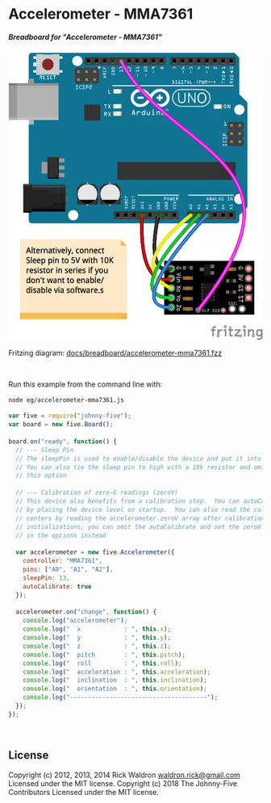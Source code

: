 <!--remove-start-->

# Accelerometer - MMA7361

<!--remove-end-->






##### Breadboard for "Accelerometer - MMA7361"



![docs/breadboard/accelerometer-mma7361.png](breadboard/accelerometer-mma7361.png)<br>

Fritzing diagram: [docs/breadboard/accelerometer-mma7361.fzz](breadboard/accelerometer-mma7361.fzz)

&nbsp;




Run this example from the command line with:
```bash
node eg/accelerometer-mma7361.js
```


```javascript
var five = require("johnny-five");
var board = new five.Board();

board.on("ready", function() {
  // --- Sleep Pin
  // The sleepPin is used to enable/disable the device and put it into sleep mode
  // You can also tie the sleep pin to high with a 10k resistor and omit
  // this option

  // --- Calibration of zero-G readings (zeroV)
  // This device also benefits from a calibration step.  You can autoCalibrate
  // by placing the device level on startup.  You can also read the calibrated
  // centers by reading the accelerometer.zeroV array after calibration.  Subsequent
  // initializations, you can omit the autoCalibrate and set the zeroV array
  // in the options instead

  var accelerometer = new five.Accelerometer({
    controller: "MMA7361",
    pins: ["A0", "A1", "A2"],
    sleepPin: 13,
    autoCalibrate: true
  });

  accelerometer.on("change", function() {
    console.log("accelerometer");
    console.log("  x            : ", this.x);
    console.log("  y            : ", this.y);
    console.log("  z            : ", this.z);
    console.log("  pitch        : ", this.pitch);
    console.log("  roll         : ", this.roll);
    console.log("  acceleration : ", this.acceleration);
    console.log("  inclination  : ", this.inclination);
    console.log("  orientation  : ", this.orientation);
    console.log("--------------------------------------");
  });
});

```








&nbsp;

<!--remove-start-->

## License
Copyright (c) 2012, 2013, 2014 Rick Waldron <waldron.rick@gmail.com>
Licensed under the MIT license.
Copyright (c) 2018 The Johnny-Five Contributors
Licensed under the MIT license.

<!--remove-end-->
